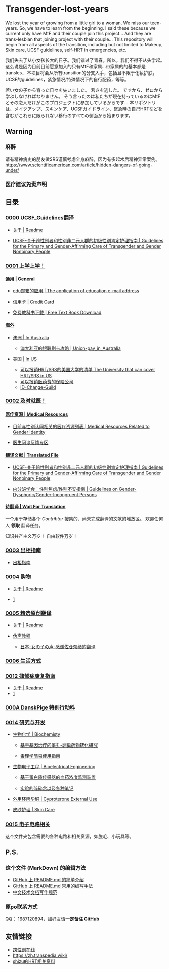 # Transgender-lost-years

We lost the year of growing from a little girl to a woman. We miss our teen-years. So, we have to learn from the beginning.
I said these because we current only have MtF and their couple join this project... And they are trans-lesbian that joining project with their couple...
This repository will begin from all aspects of the transition, including but not limited to Makeup, Skin care, UCSF guidelines, self-HRT in emergencies, etc.

我们失去了从小女孩长大的日子。我们错过了青春。所以，我们不得不从头学起。
这么说是因为目前目前愿意加入的只有MtF和家属…带家属的的基本都是transles…
本项目将会从所有transition的分支入手，包括且不限于化妆护肤，UCSF的guidelines，紧急情况/特殊情况下的自行配药，等等。

若い女の子から育った日々を失いました。 若さを逃した。 ですから、ゼロから学ぶしなければなりません。
そう言ったのは私たちが現在持っているのはMtFとその恋人だけがこのプロジェクトに参加しているからです...
本リポジトリは、メイクアップ、スキンケア、UCSFガイドライン、緊急時の自己HRTなどを含むがこれらに限られない移行のすべての側面から始まります。

## Warning
### 麻醉
请有精神病史的朋友做SRS谨慎考虑全身麻醉，因为有多起术后精神异常案例。 <br>
https://www.scientificamerican.com/article/hidden-dangers-of-going-under/ <br>
### 医疗建议免责声明

## 目录

### [0000 UCSF_Guidelines翻译](0000_UCSF-Guidelines) 
- [关于 | Readme](0000_UCSF_Guidelines/README.md)

- [UCSF-关于跨性别者和性别非二元人群的初级性别肯定护理指南 | Guidelines for the Primary and Gender-Affirming Care of Transgender and Gender Nonbinary People](0000_UCSF-Guidelines/UCSF-Transgender-PGACG-6-17-16-译文.pdf)

### [0001 上学上学！](0001_Education)

#### [通用 | General](0001_Education/General)

- [edu邮箱的应用 | The application of education e-mail address](0001_Education/General/edu邮箱及学生相关福利.md) 

- [信用卡 | Credit Card](0001_Education/General/credit-card.md)

- [免费教科书下载 | Free Text Book Download](0001_Education/General/Free_Text_Book_Download.md)

#### [海外](0001_Education/Oversea)

- [澳洲 | In Australia](0001_Education/Oversea/In_Australia)

  - [澳大利亚的银联刷卡攻略 | Union-pay_in_Australia](0001_Education/Oversea/In_Australia/澳大利亚的银联支付攻略.md) 

- [美国 | In US](0001_Education/Oversea/In_US)

  - [可以报销HRT/SRS的美国大学的清单 The University that can cover HRT/SRS in US](0001_Education/Oversea/In_US/可以报销HRT&SRS的美国大学的清单.md)
  - [可以报销医药费的保险公司](0001_Education/Oversea/In_US/insurance_instruction.md)
  - [ID-Change-Guild](0001_Education/Oversea/In_US/ID-Change-Guide/)

### [0002 及时就医！](0002_Medical)

#### [医疗资源 | Medical Resources](0002_Medical/Medical_Resources)

- [目前与性别认同相关的医疗资源列表 | Medical Resources Related to Gender Identity](0002_Medical/Medical_Resources/目前与性别认同相关的医疗资源列表.md)

<!-- ##### [目前可以诊断并且给出异性症证明的医生及医院](0002_Medical/Medical_Resources/目前与易性症有关的医生及医院.md) -->

- [医生问诊反馈专区](https://github.com/Kristall-WangShiwei/Transgender-lost-years/issues/40)
#### [翻译文献 | Translated File](0002_Medical/Translated_File)

- [UCSF-关于跨性别者和性别非二元人群的初级性别肯定护理指南 | Guidelines for the Primary and Gender-Affirming Care of Transgender and Gender Nonbinary People](0002_Medical/Translated_File/UCSF-Transgender-PGACG-6-17-16-译文.pdf)

- [内分泌学会：性别焦虑/性别不安指南 | Guidelines on Gender-Dysphoric/Gender-Incongruent Persons](0002_Medical/Translated_File/内分泌学会指南.pdf)

#### [待翻译 | Wait For Translation](0002_Medical/Wait_For_Translation)

一个用于存储各个 *Contribtor* 搜集的、尚未完成翻译的文献的堆放区。
欢迎任何人 **领取** 翻译任务。

知识共产主义万岁！
自由软件万岁！

### [0003 出柜指南](0003_GetOutCloset) 

- [出柜指南](0003_GetOutCloset/出柜指南.md)

### [0004 购物](0004_Shopping) 

- [关于 | Readme](0004_Shopping/README.md)

- [1](0004_Shopping/1.md)

### [0005 精选原创翻译](0005_BookTranslating)

- [关于 | Readme](0005_BookTranslating/README.md)

- [伪声教程](0005_BookTranslating/weisheng)
  - [日本-女の子の声-感谢佐仓奈绪的翻译](0005_BookTranslating/weisheng/nv-zi-sheng)

### [0006 生活方式](0006_LifeStyle)

<!--
### [0007,]() 

### [0008,]()

### [0009,]()

### [0010,]()

### [0011,]()
-->

### [0012 抑郁症康复指南](0012_Recover_From_Depression)

- [关于 | Readme](0012_Recover_From_Depression/README.md)
- [1](0012_Recover_From_Depression/1.md)

### [000A DanskPige 特别行动科](000A_DanskPigeSpecialActivitiesDivision) 

### [0014 研究与开发](0014_ResearchDevelopment) 

- [生物化学 | Biochemisty](0014_ResearchDevelopment/Biochemistry)

  - [基于基因治疗的睾丸-卵巢药物转化研究](0014_ResearchDevelopment/Biochemistry/基于基因治疗的睾丸-卵巢药物转化研究.md)

  - [毒理学简易使用指南](0014_ResearchDevelopment/Biochemistry/毒理学简易使用指南.md)

- [生物电子工程 | Bioelectrical Engineering](0014_ResearchDevelopment/Bioelectrical_Engineering)

  - [基于蛋白质传感器的血药浓度监测装置](0014_ResearchDevelopment/Bioelectrical_Engineering/基于蛋白质传感器的血药浓度监测装置.md)

  - [实验的碎碎念以及各种笔记](0014_ResearchDevelopment/Bioelectrical_Engineering/实验的碎碎念以及各种笔记.md)

- [外用环丙孕酮 | Cyproterone External Use](0014_ResearchDevelopment/Cyproterone_External_Use)

- [皮肤护理 | Skin Care](0014_ResearchDevelopment/Skin_Care)

### [0015 电子电路相关](0015_Electronic)
这个文件夹包含需要的各种电路和相关资源，如脱毛、小玩具等。

## P.S.
### 这个文件 (MarkDown) 的编辑方法
- [GitHub 上 README.md 的简单介绍](https://www.cnblogs.com/shiy/p/6526868.html)
- [GitHub 上 README.md 常用的编写手法](https://blog.csdn.net/htwhtw123/article/details/77069581)
- [中文技术文档写作规范](https://github.com/ruanyf/document-style-guide)

### 原po联系方式
QQ： 1687120894，加好友请**一定备注 GitHub**

## 友情链接
- [跨性别在线](https://www.transonline.org.cn/)
- https://zh.transpedia.wiki/
- [shizu的HRT相关资料](https://docs.google.com/presentation/d/1PzE-rmtwBMOrgXcsI_RIDAKTUIe3fx5h-PmEbzRgBBA/edit#slide=id.p1)

